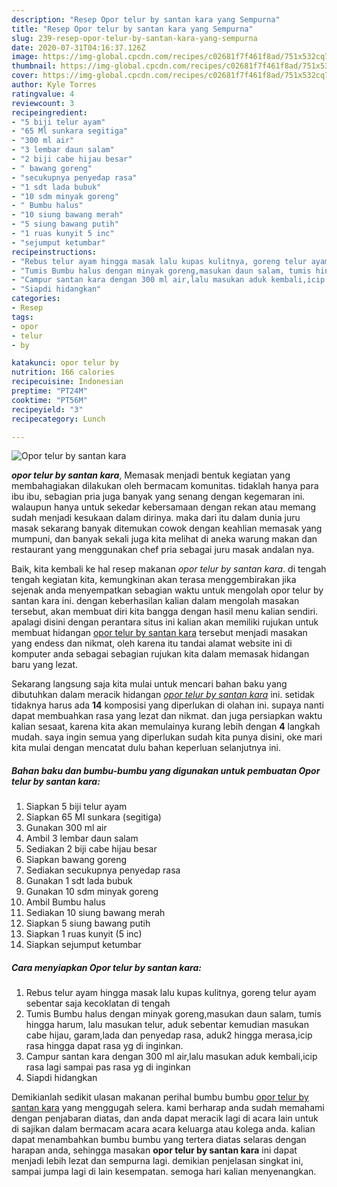 ```yaml
---
description: "Resep Opor telur by santan kara yang Sempurna"
title: "Resep Opor telur by santan kara yang Sempurna"
slug: 239-resep-opor-telur-by-santan-kara-yang-sempurna
date: 2020-07-31T04:16:37.126Z
image: https://img-global.cpcdn.com/recipes/c02681f7f461f8ad/751x532cq70/opor-telur-by-santan-kara-foto-resep-utama.jpg
thumbnail: https://img-global.cpcdn.com/recipes/c02681f7f461f8ad/751x532cq70/opor-telur-by-santan-kara-foto-resep-utama.jpg
cover: https://img-global.cpcdn.com/recipes/c02681f7f461f8ad/751x532cq70/opor-telur-by-santan-kara-foto-resep-utama.jpg
author: Kyle Torres
ratingvalue: 4
reviewcount: 3
recipeingredient:
- "5 biji telur ayam"
- "65 Ml sunkara segitiga"
- "300 ml air"
- "3 lembar daun salam"
- "2 biji cabe hijau besar"
- " bawang goreng"
- "secukupnya penyedap rasa"
- "1 sdt lada bubuk"
- "10 sdm minyak goreng"
- " Bumbu halus"
- "10 siung bawang merah"
- "5 siung bawang putih"
- "1 ruas kunyit 5 inc"
- "sejumput ketumbar"
recipeinstructions:
- "Rebus telur ayam hingga masak lalu kupas kulitnya, goreng telur ayam sebentar saja kecoklatan di tengah"
- "Tumis Bumbu halus dengan minyak goreng,masukan daun salam, tumis hingga harum, lalu masukan telur, aduk sebentar kemudian masukan cabe hijau, garam,lada dan penyedap rasa, aduk2 hingga merasa,icip rasa hingga dapat rasa yg di inginkan."
- "Campur santan kara dengan 300 ml air,lalu masukan aduk kembali,icip rasa lagi sampai pas rasa yg di inginkan"
- "Siapdi hidangkan"
categories:
- Resep
tags:
- opor
- telur
- by

katakunci: opor telur by 
nutrition: 166 calories
recipecuisine: Indonesian
preptime: "PT24M"
cooktime: "PT56M"
recipeyield: "3"
recipecategory: Lunch

---
```



![Opor telur by santan kara](https://img-global.cpcdn.com/recipes/c02681f7f461f8ad/751x532cq70/opor-telur-by-santan-kara-foto-resep-utama.jpg)

<b><i>opor telur by santan kara</i></b>, Memasak menjadi bentuk kegiatan yang membahagiakan dilakukan oleh bermacam komunitas. tidaklah hanya para ibu ibu, sebagian pria juga banyak yang senang dengan kegemaran ini. walaupun hanya untuk sekedar kebersamaan dengan rekan atau memang sudah menjadi kesukaan dalam dirinya. maka dari itu dalam dunia juru masak sekarang banyak ditemukan cowok dengan keahlian memasak yang mumpuni, dan banyak sekali juga kita melihat di aneka warung makan dan restaurant yang menggunakan chef pria sebagai juru masak andalan nya.

Baik, kita kembali ke hal resep makanan <i>opor telur by santan kara</i>. di tengah tengah kegiatan kita, kemungkinan akan terasa menggembirakan jika sejenak anda menyempatkan sebagian waktu untuk mengolah opor telur by santan kara ini. dengan keberhasilan kalian dalam mengolah masakan tersebut, akan membuat diri kita bangga dengan hasil menu kalian sendiri. apalagi disini dengan perantara situs ini kalian akan memiliki rujukan untuk membuat hidangan <u>opor telur by santan kara</u> tersebut menjadi masakan yang endess dan nikmat, oleh karena itu tandai alamat website ini di komputer anda sebagai sebagian rujukan kita dalam memasak hidangan baru yang lezat.




Sekarang langsung saja kita mulai untuk mencari bahan baku yang dibutuhkan dalam meracik hidangan <u><i>opor telur by santan kara</i></u> ini. setidak tidaknya harus ada <b>14</b> komposisi yang diperlukan di olahan ini. supaya nanti dapat membuahkan rasa yang lezat dan nikmat. dan juga persiapkan waktu kalian sesaat, karena kita akan memulainya kurang lebih dengan <b>4</b> langkah mudah. saya ingin semua yang diperlukan sudah kita punya disini, oke mari kita mulai dengan mencatat dulu bahan keperluan selanjutnya ini.

<!--inarticleads1-->

##### Bahan baku dan bumbu-bumbu yang digunakan untuk pembuatan Opor telur by santan kara:

1. Siapkan 5 biji telur ayam
1. Siapkan 65 Ml sunkara (segitiga)
1. Gunakan 300 ml air
1. Ambil 3 lembar daun salam
1. Sediakan 2 biji cabe hijau besar
1. Siapkan  bawang goreng
1. Sediakan secukupnya penyedap rasa
1. Gunakan 1 sdt lada bubuk
1. Gunakan 10 sdm minyak goreng
1. Ambil  Bumbu halus
1. Sediakan 10 siung bawang merah
1. Siapkan 5 siung bawang putih
1. Siapkan 1 ruas kunyit (5 inc)
1. Siapkan sejumput ketumbar




<!--inarticleads2-->

##### Cara menyiapkan Opor telur by santan kara:

1. Rebus telur ayam hingga masak lalu kupas kulitnya, goreng telur ayam sebentar saja kecoklatan di tengah
1. Tumis Bumbu halus dengan minyak goreng,masukan daun salam, tumis hingga harum, lalu masukan telur, aduk sebentar kemudian masukan cabe hijau, garam,lada dan penyedap rasa, aduk2 hingga merasa,icip rasa hingga dapat rasa yg di inginkan.
1. Campur santan kara dengan 300 ml air,lalu masukan aduk kembali,icip rasa lagi sampai pas rasa yg di inginkan
1. Siapdi hidangkan




Demikianlah sedikit ulasan makanan perihal bumbu bumbu <u>opor telur by santan kara</u> yang menggugah selera. kami berharap anda sudah memahami dengan penjabaran diatas, dan anda dapat meracik lagi di acara lain untuk di sajikan dalam bermacam acara acara keluarga atau kolega anda. kalian dapat menambahkan bumbu bumbu yang tertera diatas selaras dengan harapan anda, sehingga masakan <b>opor telur by santan kara</b> ini dapat menjadi lebih lezat dan sempurna lagi. demikian penjelasan singkat ini, sampai jumpa lagi di lain kesempatan. semoga hari kalian menyenangkan.
